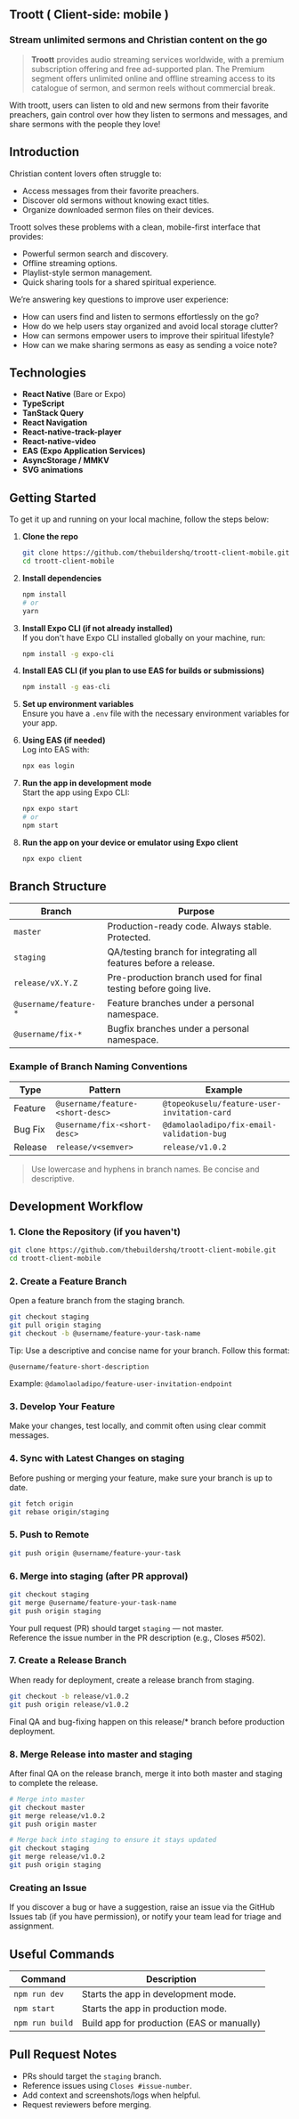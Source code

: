 ## Troott ( Client-side: mobile )

### Stream unlimited sermons and Christian content on the go

> **Troott** provides audio streaming services worldwide, with a premium subscription offering and free ad-supported plan. The Premium segment offers unlimited online and offline streaming access to its catalogue of sermon, and sermon reels without commercial break.

With troott, users can listen to old and new sermons from their favorite preachers, gain control over how they listen to sermons and messages, and share sermons with the people they love!

## Introduction

Christian content lovers often struggle to:
- Access messages from their favorite preachers.
- Discover old sermons without knowing exact titles.
- Organize downloaded sermon files on their devices.

Troott solves these problems with a clean, mobile-first interface that provides:
- Powerful sermon search and discovery.
- Offline streaming options.
- Playlist-style sermon management.
- Quick sharing tools for a shared spiritual experience.

We’re answering key questions to improve user experience:
- How can users find and listen to sermons effortlessly on the go?
- How do we help users stay organized and avoid local storage clutter?
- How can sermons empower users to improve their spiritual lifestyle?
- How can we make sharing sermons as easy as sending a voice note?


## Technologies

- **React Native** (Bare or Expo)
- **TypeScript**
- **TanStack Query**
- **React Navigation**
- **React-native-track-player**
- **React-native-video**
- **EAS (Expo Application Services)**
- **AsyncStorage / MMKV**
- **SVG animations**


## Getting Started

To get it up and running on your local machine, follow the steps below:

1. **Clone the repo**  
   ```bash
   git clone https://github.com/thebuildershq/troott-client-mobile.git
   cd troott-client-mobile
   ```

2. **Install dependencies**  
   ```bash
   npm install
   # or
   yarn
   ```

3. **Install Expo CLI (if not already installed)**  
   If you don't have Expo CLI installed globally on your machine, run:
   ```bash
   npm install -g expo-cli
   ```

4. **Install EAS CLI (if you plan to use EAS for builds or submissions)**  
   ```bash
   npm install -g eas-cli
   ```

5. **Set up environment variables**  
   Ensure you have a `.env` file with the necessary environment variables for your app.

6. **Using EAS (if needed)**  
   Log into EAS with:
   ```bash
   npx eas login
   ```

7. **Run the app in development mode**  
   Start the app using Expo CLI:
   ```bash
   npx expo start
   # or
   npm start
   ```

8. **Run the app on your device or emulator using Expo client**  
   ```bash
   npx expo client
   ```


## Branch Structure


| Branch               | Purpose                                                                 |
|----------------------|-------------------------------------------------------------------------|
| `master`             | Production-ready code. Always stable. Protected.                        |
| `staging`            | QA/testing branch for integrating all features before a release.        |
| `release/vX.Y.Z`     | Pre-production branch used for final testing before going live.         |
| `@username/feature-*`| Feature branches under a personal namespace.                            |
| `@username/fix-*`    | Bugfix branches under a personal namespace.                             |

### Example of Branch Naming Conventions


| Type | Pattern | Example |
|------|---------|---------|
| Feature | `@username/feature-<short-desc>` | `@topeokuselu/feature-user-invitation-card` |
| Bug Fix | `@username/fix-<short-desc>` | `@damolaoladipo/fix-email-validation-bug` |
| Release | `release/v<semver>` | `release/v1.0.2` |

> Use lowercase and hyphens in branch names. Be concise and descriptive.


## Development Workflow

### 1. Clone the Repository (if you haven't)

```bash
git clone https://github.com/thebuildershq/troott-client-mobile.git
cd troott-client-mobile
```

### 2. Create a Feature Branch

Open a feature branch from the staging branch.

```bash
git checkout staging
git pull origin staging
git checkout -b @username/feature-your-task-name
```

Tip: Use a descriptive and concise name for your branch. Follow this format:

`@username/feature-short-description`

Example: `@damolaoladipo/feature-user-invitation-endpoint`

### 3. Develop Your Feature

Make your changes, test locally, and commit often using clear commit messages.

### 4. Sync with Latest Changes on staging

Before pushing or merging your feature, make sure your branch is up to date.

```bash
git fetch origin
git rebase origin/staging
```

### 5. Push to Remote

```bash
git push origin @username/feature-your-task
```

### 6. Merge into staging (after PR approval)

```bash
git checkout staging
git merge @username/feature-your-task-name
git push origin staging
```

 Your pull request (PR) should target `staging` — not master.  
Reference the issue number in the PR description (e.g., Closes #502).

### 7. Create a Release Branch

When ready for deployment, create a release branch from staging.

```bash
git checkout -b release/v1.0.2
git push origin release/v1.0.2
```

Final QA and bug-fixing happen on this release/* branch before production deployment.

### 8. Merge Release into master and staging

After final QA on the release branch, merge it into both master and staging to complete the release.

```bash
# Merge into master
git checkout master
git merge release/v1.0.2
git push origin master

# Merge back into staging to ensure it stays updated
git checkout staging
git merge release/v1.0.2
git push origin staging
```

### Creating an Issue

If you discover a bug or have a suggestion, raise an issue via the GitHub Issues tab (if you have permission), or notify your team lead for triage and assignment.


## Useful Commands


| Command            | Description                                   |
|--------------------|-----------------------------------------------|
| `npm run dev`      | Starts the app in development mode.           |
| `npm start`        | Starts the app in production mode.            |
| `npm run build`    | Build app for production (EAS or manually)    |

## Pull Request Notes

- PRs should target the `staging` branch.
- Reference issues using `Closes #issue-number`.
- Add context and screenshots/logs when helpful.
- Request reviewers before merging.